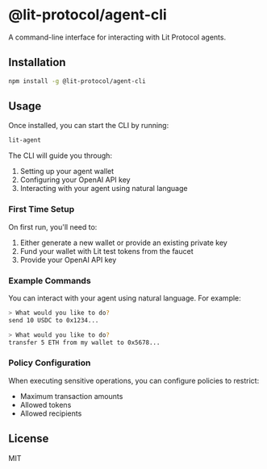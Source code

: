 # @lit-protocol/agent-cli

A command-line interface for interacting with Lit Protocol agents.

## Installation

```bash
npm install -g @lit-protocol/agent-cli
```

## Usage

Once installed, you can start the CLI by running:

```bash
lit-agent
```

The CLI will guide you through:
1. Setting up your agent wallet
2. Configuring your OpenAI API key
3. Interacting with your agent using natural language

### First Time Setup

On first run, you'll need to:
1. Either generate a new wallet or provide an existing private key
2. Fund your wallet with Lit test tokens from the faucet
3. Provide your OpenAI API key

### Example Commands

You can interact with your agent using natural language. For example:

```bash
> What would you like to do?
send 10 USDC to 0x1234...

> What would you like to do?
transfer 5 ETH from my wallet to 0x5678...
```

### Policy Configuration

When executing sensitive operations, you can configure policies to restrict:
- Maximum transaction amounts
- Allowed tokens
- Allowed recipients

## License

MIT
